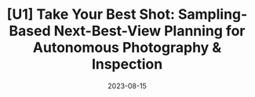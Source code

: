 ---
title: "[U1] Take Your Best Shot: Sampling-Based Next-Best-View Planning for Autonomous Photography & Inspection"
collection: publications
detail: "disabled"
# permalink: /publication/SCM-IROS2021
# excerpt: 'This paper is about the number 2. The number 3 is left for future work.'
date: 2023-08-15
#venue: '2021 IEEE/RSJ International Conference on Intelligent Robots and Systems (IROS)'
#paperurl: '/files/pdf/publications/A_Conformal_Mapping-based_Framework_for_Robot-to-Robot_and_Sim-to-Real_Transfer_Learning.pdf'
#link: 'https://ieeexplore.ieee.org/abstract/document/9636682'
citation: '<strong>Shijie Gao </strong>, Lauren Bramblett and Nicola Bezzo, 2023, August.  <strong>  <front  style="color:#F88E2D"> <i class="fa fa-hourglass-half" aria-hidden="true" title="Under Review"></i> Under Review for IEEE Robotics and Automation Letters (RA-L)</front> </strong> '
order_number: 105
---